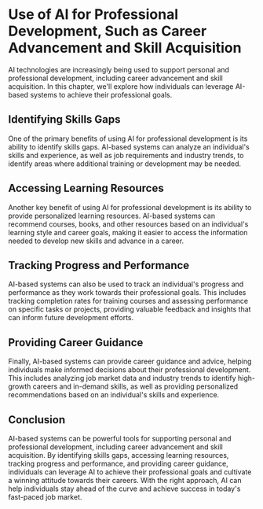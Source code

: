 Use of AI for Professional Development, Such as Career Advancement and Skill Acquisition
=========================================================================================================================================================

AI technologies are increasingly being used to support personal and professional development, including career advancement and skill acquisition. In this chapter, we'll explore how individuals can leverage AI-based systems to achieve their professional goals.

Identifying Skills Gaps
-----------------------

One of the primary benefits of using AI for professional development is its ability to identify skills gaps. AI-based systems can analyze an individual's skills and experience, as well as job requirements and industry trends, to identify areas where additional training or development may be needed.

Accessing Learning Resources
----------------------------

Another key benefit of using AI for professional development is its ability to provide personalized learning resources. AI-based systems can recommend courses, books, and other resources based on an individual's learning style and career goals, making it easier to access the information needed to develop new skills and advance in a career.

Tracking Progress and Performance
---------------------------------

AI-based systems can also be used to track an individual's progress and performance as they work towards their professional goals. This includes tracking completion rates for training courses and assessing performance on specific tasks or projects, providing valuable feedback and insights that can inform future development efforts.

Providing Career Guidance
-------------------------

Finally, AI-based systems can provide career guidance and advice, helping individuals make informed decisions about their professional development. This includes analyzing job market data and industry trends to identify high-growth careers and in-demand skills, as well as providing personalized recommendations based on an individual's skills and experience.

Conclusion
----------

AI-based systems can be powerful tools for supporting personal and professional development, including career advancement and skill acquisition. By identifying skills gaps, accessing learning resources, tracking progress and performance, and providing career guidance, individuals can leverage AI to achieve their professional goals and cultivate a winning attitude towards their careers. With the right approach, AI can help individuals stay ahead of the curve and achieve success in today's fast-paced job market.
